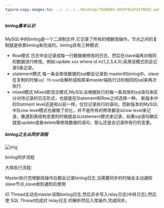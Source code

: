 ```yaml
---
typora-copy-images-to: ../../../../Desktop/7928684-3959f914f4270b82.webp
---
```


##### binlog基本认识

MySQL中的binlog是一个二进制文件,它记录了所有的增删改操作。节点之间的复制就是依靠binlog来完成的。binlog具有三种模式:

- Row模式
   日志中会记录成每一行数据被修改的日志，然后在slave端再对相同的数据进行修改。例如:update xxx where id in(1,2,3,4,5);采用该模式则会记录5条记录。
- statement模式
   每一条会修改数据的sql都会记录到 master的binlog中。slave在复制的时候`sql Thread`会解析成和原来master端执行过的相同的sql来再次执行.
- mixed模式
   Mixed即混合模式,MySQL会根据执行的每一条具体的sql语句来区分对待记录的日志形式，也就是在Statement和Row之间选择一种。
   新版本中的Statment level还是和以前一样，仅仅记录执行的语句。而新版本的MySQL中队row level模式也被做了优化，并不是所有的修改都会以row level来记录，像遇到表结构变更的时候就会以statement模式来记录，如果sql语句确实就是update或者delete等修改数据的语句，那么还是会记录所有行的变更。

##### binlog之主从同步流程





![img](https://upload-images.jianshu.io/upload_images/7928684-3959f914f4270b82.png?imageMogr2/auto-orient/strip%7CimageView2/2/w/794/format/webp)

binlog同步流程

 大体执行流程:

 Master执行完增删改操作后都会记录binlog日志,当需要同步的时候会主动通知slave节点,slave收到通知后使用

IO Thread主动去master读取binlog日志,然后异步写入relay日志(中转日志),然后使 SQL Thread完成对`relay日志  的解析然后入库操作,完成同步。